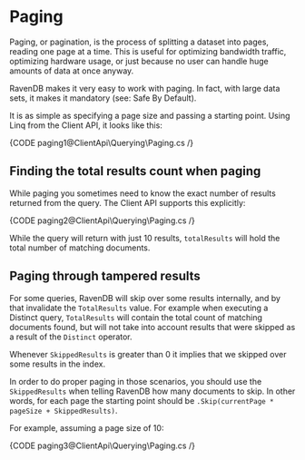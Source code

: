 ﻿# Paging

Paging, or pagination, is the process of splitting a dataset into pages, reading one page at a time. This is useful for optimizing bandwidth traffic, optimizing hardware usage, or just because no user can handle huge amounts of data at once anyway.

RavenDB makes it very easy to work with paging. In fact, with large data sets, it makes it mandatory (see: Safe By Default).

It is as simple as specifying a page size and passing a starting point. Using Linq from the Client API, it looks like this:

{CODE paging1@ClientApi\Querying\Paging.cs /}

## Finding the total results count when paging

While paging you sometimes need to know the exact number of results returned from the query. The Client API supports this explicitly:

{CODE paging2@ClientApi\Querying\Paging.cs /}

While the query will return with just 10 results, `totalResults` will hold the total number of matching documents.

## Paging through tampered results

For some queries, RavenDB will skip over some results internally, and by that invalidate the `TotalResults` value. For example when executing a Distinct query, `TotalResults` will contain the total count of matching documents found, but will not take into account results that were skipped as a result of the `Distinct` operator.

Whenever `SkippedResults` is greater than 0 it implies that we skipped over some results in the index.
    
In order to do proper paging in those scenarios, you should use the `SkippedResults` when telling RavenDB how many documents to skip. In other words, for each page the starting point should be `.Skip(currentPage * pageSize + SkippedResults)`.

For example, assuming a page size of 10:

{CODE paging3@ClientApi\Querying\Paging.cs /}